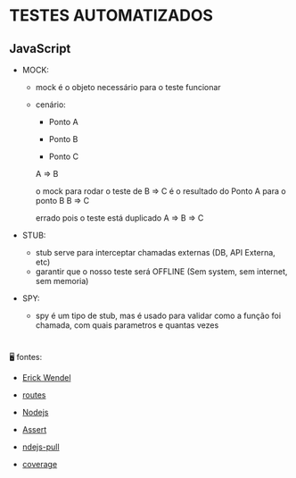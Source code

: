 # TESTES AUTOMATIZADOS

## JavaScript

-   MOCK:

    -   mock é o objeto necessário para o teste funcionar

    -   cenário:

        -   Ponto A

        -   Ponto B
        -   Ponto C

        A => B

        o mock para rodar o teste de B => C é o resultado do Ponto A para o ponto B
        B => C

        errado pois o teste está duplicado
        A => B => C

-   STUB:

    -   stub serve para interceptar chamadas externas (DB, API Externa, etc)
    -   garantir que o nosso teste será OFFLINE (Sem system, sem internet, sem memoria)

-   SPY:
    -   spy é um tipo de stub, mas é usado para validar como a função foi chamada, com quais parametros e quantas vezes

#

🖥️ fontes:

-   [Erick Wendel](https://www.youtube.com/watch?v=8hxhZkBzWhk)

-   [routes](https://github.com/ErickWendel/semana-javascript-expert06/blob/main/aulas/aula03-desafio-resolvido/tests/unit/server/routes.test.js)
-   [Nodejs](https://github.com/nodejs/node/pull/42325/files)
-   [Assert](https://nodejs.org/api/assert.html#class-assertcalltracker)
-   [ndejs-pull](https://github.com/nodejs/node/pull/41862/files)
-   [coverage](https://coverage.nodejs.org)
